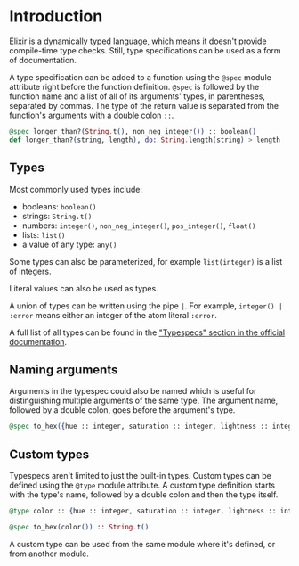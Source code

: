 # Introduction

Elixir is a dynamically typed language, which means it doesn't provide compile-time type checks. Still, type specifications can be used as a form of documentation.

A type specification can be added to a function using the `@spec` module attribute right before the function definition. `@spec` is followed by the function name and a list of all of its arguments' types, in parentheses, separated by commas. The type of the return value is separated from the function's arguments with a double colon `::`.

```elixir
@spec longer_than?(String.t(), non_neg_integer()) :: boolean()
def longer_than?(string, length), do: String.length(string) > length
```

## Types

Most commonly used types include:

- booleans: `boolean()`
- strings: `String.t()`
- numbers: `integer()`, `non_neg_integer()`, `pos_integer()`, `float()`
- lists: `list()`
- a value of any type: `any()`

Some types can also be parameterized, for example `list(integer)` is a list of integers.

Literal values can also be used as types.

A union of types can be written using the pipe `|`. For example, `integer() | :error` means either an integer of the atom literal `:error`.

A full list of all types can be found in the ["Typespecs" section in the official documentation][types].

## Naming arguments

Arguments in the typespec could also be named which is useful for distinguishing multiple arguments of the same type. The argument name, followed by a double colon, goes before the argument's type.

```elixir
@spec to_hex({hue :: integer, saturation :: integer, lightness :: integer}) :: String.t()
```

## Custom types

Typespecs aren't limited to just the built-in types. Custom types can be defined using the `@type` module attribute. A custom type definition starts with the type's name, followed by a double colon and then the type itself.

```elixir
@type color :: {hue :: integer, saturation :: integer, lightness :: integer}

@spec to_hex(color()) :: String.t()
```

A custom type can be used from the same module where it's defined, or from another module.

[types]: https://hexdocs.pm/elixir/typespecs.html#types-and-their-syntax

